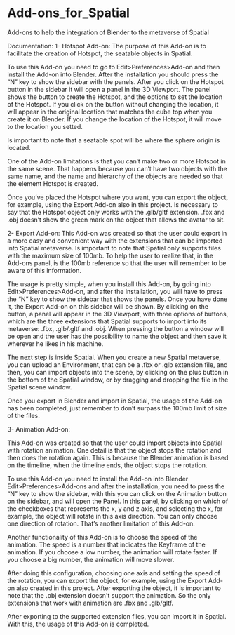 # Add-ons_for_Spatial
Add-ons to help the integration of Blender to the metaverse of Spatial

Documentation:
1- Hotspot Add-on:
The purpose of this Add-on is to facilitate the creation of Hotspot, the seatable objects in Spatial.

To use this Add-on you need to go to Edit>Preferences>Add-on and then install the Add-on into Blender. After the installation you should press the “N” key to show the sidebar with the panels. After you click on the Hotspot button in the sidebar it will open a panel in the 3D Viewport. The panel shows the button to create the Hotspot, and the options to set the location of the Hotspot. If you click on the button without changing the location, it will appear in the original location that matches the cube top when you create it on Blender. If you change the location of the Hotspot, it will move to the location you setted.

Is important to note that a seatable spot will be where the sphere origin is located.

One of the Add-on limitations is that you can’t make two or more Hotspot in the same scene. That happens because you can’t have two objects with the same name, and the name and hierarchy of the objects are needed so that the element Hotspot is created.

Once you’ve placed the Hotspot where you want, you can export the object, for example, using the Export Add-on also in this project. Is necessary to say that the Hotspot object only works with the .glb/gltf extension. .fbx and .obj doesn’t show the green mark on the object that allows the avatar to sit.

 2- Export Add-on:
This Add-on was created so that the user could export in a more easy and convenient way with the extensions that can be imported into Spatial metaverse. Is important to note that Spatial only supports files with the maximum size of 100mb. To help the user to realize that, in the Add-ons panel, is the 100mb reference so that the user will remember to be aware of this information.

The usage is pretty simple, when you install this Add-on, by going into Edit>Preferences>Add-on, and after the installation, you will have to press the “N” key to show the sidebar that shows the panels. Once you have done it, the Export Add-on on this sidebar will be shown. By clicking on the button, a panel will appear in the 3D Viewport, with three options of buttons, which are the three extensions that Spatial supports to import into its metaverse: .fbx, .glb/.gltf and .obj. When pressing the button a window will be open and the user has the possibility to name the object and then save it wherever he likes in his machine.

The next step is inside Spatial. When you create a new Spatial metaverse, you can upload an Environment, that can be a .fbx or .glb extension file, and then, you can import objects into the scene, by clicking on the plus button in the bottom of the Spatial window, or by dragging and dropping the file in the Spatial scene window.

Once you export in Blender and import in Spatial, the usage of the Add-on has been completed, just remember to don’t surpass the 100mb limit of size of the files.

3- Animation Add-on:

This Add-on was created so that the user could import objects into Spatial with rotation animation. One detail is that the object stops the rotation and then does the rotation again. This is because the Blender animation is based on the timeline, when the timeline ends, the object stops the rotation.

To use this Add-on you need to install the Add-on into Blender Edit>Preferences>Add-ons and after the installation, you need to press the “N” key to show the sidebar, with this you can click on the Animation button on the sidebar, and will open the Panel. In this panel, by clicking on which of the checkboxes that represents the x, y and z axis, and selecting the x, for example, the object will rotate in this axis direction. You can only choose one direction of rotation. That’s another limitation of this Add-on.

Another functionality of this Add-on is to choose the speed of the animation. The speed is a number that indicates the Keyframe of the animation. If you choose a low number, the animation will rotate faster. If you choose a big number, the animation will move slower.

After doing this configuration, choosing one axis and setting the speed of the rotation, you can export the object, for example, using the Export Add-on also created in this project. After exporting the object, it is important to note that the .obj extension doesn't support the animation. So the only extensions that work with animation are .fbx and .glb/gltf.

After exporting to the supported extension files, you can import it in Spatial. With this, the usage of this Add-on is completed.

